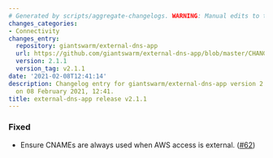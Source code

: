 ```yaml
---
# Generated by scripts/aggregate-changelogs. WARNING: Manual edits to this files will be overwritten.
changes_categories:
- Connectivity
changes_entry:
  repository: giantswarm/external-dns-app
  url: https://github.com/giantswarm/external-dns-app/blob/master/CHANGELOG.md#211---2021-02-08
  version: 2.1.1
  version_tag: v2.1.1
date: '2021-02-08T12:41:14'
description: Changelog entry for giantswarm/external-dns-app version 2.1.1, published
  on 08 February 2021, 12:41.
title: external-dns-app release v2.1.1
---
```


### Fixed
- Ensure CNAMEs are always used when AWS access is external. ([#62](https://github.com/giantswarm/external-dns-app/pull/62))
